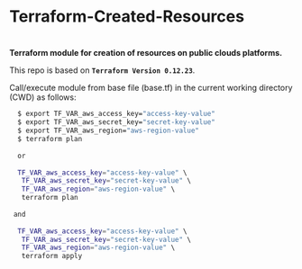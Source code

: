 #
# Terraform-Created-Resources
#

<strong>Terraform module for creation of resources on public clouds platforms.</strong>

This repo is based on <strong>```Terraform Version 0.12.23```</strong>.

                                                                                 
Call/execute module from base file (base.tf) in the current working directory (CWD) as follows:                                  
```bash
  $ export TF_VAR_aws_access_key="access-key-value"
  $ export TF_VAR_aws_secret_key="secret-key-value"
  $ export TF_VAR_aws_region="aws-region-value"
  $ terraform plan
  
  or
                                                                                   
  TF_VAR_aws_access_key="access-key-value" \                                         
   TF_VAR_aws_secret_key="secret-key-value" \                                        
   TF_VAR_aws_region="aws-region-value" \                                            
   terraform plan                                                                    
                                                                                    
 and                                                                                 
                                                                                    
  TF_VAR_aws_access_key="access-key-value" \                                         
   TF_VAR_aws_secret_key="secret-key-value" \                                        
   TF_VAR_aws_region="aws-region-value" \                                            
   terraform apply                                                                   
```
